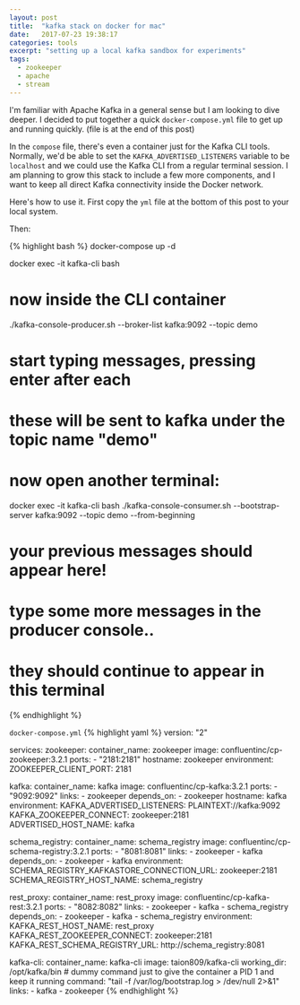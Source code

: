 ```yaml
---
layout: post
title:  "kafka stack on docker for mac"
date:   2017-07-23 19:38:17
categories: tools
excerpt: "setting up a local kafka sandbox for experiments"
tags:
  - zookeeper
  - apache
  - stream
---
```


I'm familiar with Apache Kafka in a general sense but I am looking to dive deeper.  I decided to put together a quick `docker-compose.yml` file to get up and running quickly.  (file is at the end of this post)

In the `compose` file, there's even a container just for the Kafka CLI tools.  Normally, we'd be able to set the `KAFKA_ADVERTISED_LISTENERS` variable to be `localhost` and we could use the Kafka CLI from a regular terminal session.  I am planning to grow this stack to include a few more components, and I want to keep all direct Kafka connectivity inside the Docker network.

Here's how to use it.  First copy the `yml` file at the bottom of this post to your local system.

Then:

{% highlight bash %}
docker-compose up -d

docker exec -it kafka-cli bash

# now inside the CLI container
./kafka-console-producer.sh --broker-list kafka:9092 --topic demo
# start typing messages, pressing enter after each
# these will be sent to kafka under the topic name "demo"

# now open another terminal:
docker exec -it kafka-cli bash
./kafka-console-consumer.sh --bootstrap-server kafka:9092 --topic demo --from-beginning
# your previous messages should appear here!
# type some more messages in the producer console..
# they should continue to appear in this terminal
{% endhighlight %}

`docker-compose.yml`
{% highlight yaml %}
version: "2"

services:
  zookeeper:
    container_name: zookeeper
    image: confluentinc/cp-zookeeper:3.2.1
    ports:
      - "2181:2181"
    hostname: zookeeper
    environment:
      ZOOKEEPER_CLIENT_PORT: 2181

  kafka:
    container_name: kafka
    image: confluentinc/cp-kafka:3.2.1
    ports:
      - "9092:9092"
    links:
      - zookeeper
    depends_on:
      - zookeeper
    hostname: kafka
    environment:
      KAFKA_ADVERTISED_LISTENERS: PLAINTEXT://kafka:9092
      KAFKA_ZOOKEEPER_CONNECT: zookeeper:2181
      ADVERTISED_HOST_NAME: kafka

  schema_registry:
    container_name: schema_registry
    image: confluentinc/cp-schema-registry:3.2.1
    ports:
      - "8081:8081"
    links:
      - zookeeper
      - kafka
    depends_on:
      - zookeeper
      - kafka
    environment:
      SCHEMA_REGISTRY_KAFKASTORE_CONNECTION_URL: zookeeper:2181
      SCHEMA_REGISTRY_HOST_NAME: schema_registry

  rest_proxy:
    container_name: rest_proxy
    image: confluentinc/cp-kafka-rest:3.2.1
    ports:
      - "8082:8082"
    links:
      - zookeeper
      - kafka
      - schema_registry
    depends_on:
      - zookeeper
      - kafka
      - schema_registry
    environment:
      KAFKA_REST_HOST_NAME: rest_proxy
      KAFKA_REST_ZOOKEEPER_CONNECT: zookeeper:2181
      KAFKA_REST_SCHEMA_REGISTRY_URL: http://schema_registry:8081

  kafka-cli:
    container_name: kafka-cli
    image: taion809/kafka-cli
    working_dir: /opt/kafka/bin
    # dummy command just to give the container a PID 1 and keep it running
    command: "tail -f /var/log/bootstrap.log > /dev/null 2>&1"
    links:
      - kafka
      - zookeeper
{% endhighlight %}  
